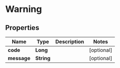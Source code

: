 

# Warning


## Properties

| Name | Type | Description | Notes |
|------------ | ------------- | ------------- | -------------|
|**code** | **Long** |  |  [optional] |
|**message** | **String** |  |  [optional] |



